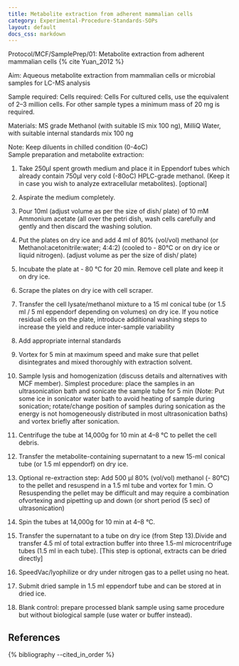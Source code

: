 ```yaml
---
title: Metabolite extraction from adherent mammalian cells
category: Experimental-Procedure-Standards-SOPs
layout: default
docs_css: markdown
---
```


Protocol/MCF/SamplePrep/01: Metabolite extraction from adherent mammalian cells {% cite Yuan_2012 %}

Aim: Aqueous metabolite extraction from mammalian cells or microbial samples for LC-MS analysis 

Sample required:
Cells required: Cells For cultured cells, use the equivalent of 2–3 million cells. For other sample types a minimum mass of 20 mg is required.
 
Materials:
MS grade Methanol (with suitable IS mix 100 ng), MilliQ Water, with suitable internal standards mix 100 ng

Note: Keep diluents in chilled condition (0-4oC)  
Sample preparation and metabolite extraction:

1.	Take 250μl spent growth medium and place it in Eppendorf tubes which already contain 750μl very cold (-80oC) HPLC-grade methanol. (Keep it in case you wish to analyze extracellular metabolites). [optional]
2.	Aspirate the medium completely.
3.	Pour 10ml (adjust volume as per the size of dish/ plate) of 10 mM Ammonium acetate (all over the petri dish, wash cells carefully and gently and then discard the washing solution.
4.	Put the plates on dry ice and add 4 ml of 80% (vol/vol) methanol (or Methanol:acetonitrile:water; 4:4:2) (cooled to - 80°C or on dry ice or liquid nitrogen). (adjust volume as per the size of dish/ plate)
5.	Incubate the plate at - 80 °C for 20 min. Remove cell plate and keep it on dry ice.
6.	Scrape the plates on dry ice with cell scraper.
7.	Transfer the cell lysate/methanol mixture to a 15 ml conical tube (or 1.5 ml / 5 ml eppendorf depending on volumes) on dry ice. If you notice residual cells on the plate, introduce additional washing steps to increase the yield and reduce inter-sample variability
8.	Add appropriate internal standards
9.	Vortex for 5 min at maximum speed and make sure that pellet disintegrates and mixed thoroughly with extraction solvent.
10.	Sample lysis and homogenization (discuss details and alternatives with MCF member). Simplest procedure: place the samples in an ultrasonication bath and sonicate the sample tube for 5 min (Note: Put some ice in sonicator water bath to avoid heating of sample during sonication; rotate/change position of samples during sonication as the energy is not homogeneously distributed in most ultrasonication baths) and vortex briefly after sonication.
11.	Centrifuge the tube at 14,000g for 10 min at 4–8 °C to pellet the cell debris.
12.	Transfer the metabolite-containing supernatant to a new 15-ml conical tube (or 1.5 ml eppendorf) on dry ice.
13.	Optional re-extraction step: Add 500 μl 80% (vol/vol) methanol (- 80°C) to the pellet and resuspend in a 1.5 ml tube and vortex for 1 min.
○	Resuspending the pellet may be difficult and may require a combination ofvortexing and pipetting up and down (or short period (5 sec) of ultrasonication)
14.	Spin the tubes at 14,000g for 10 min at 4–8 °C.
15.	Transfer the supernatant to a tube on dry ice (from Step 13).Divide and transfer 4.5 ml of total extraction buffer into three 1.5-ml microcentrifuge tubes (1.5 ml in each tube). [This step is optional, extracts can be dried directly]

16.	SpeedVac/lyophilize or dry under nitrogen gas to a pellet using no heat.
17.	Submit dried sample in 1.5 ml eppendorf tube and can be stored at in dried ice.
18.	Blank control: prepare processed blank sample using same procedure but without biological sample (use water or buffer instead). 

## References
{% bibliography --cited_in_order %}

